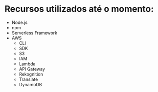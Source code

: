 
# Recursos utilizados até o momento:
- Node.js
- npm
- Serverless Framework
- AWS
  - CLI
  - SDK
  - S3
  - IAM
  - Lambda
  - API Gateway
  - Rekognition
  - Translate
  - DynamoDB
